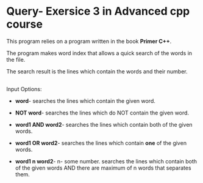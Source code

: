# Query- Exersice 3 in Advanced cpp course

This program relies on a program written in the book **Primer C++**.

The program makes word index that allows a quick search of the words in the file.

The search result is the lines which contain the words and their number.

##
Input Options:

* **word**- searches the lines which contain the given word.

* **NOT word**- searches the lines which do NOT contain the given word.

* **word1 AND word2**- searches the lines which contain both of the given words.

* **word1 OR word2**- searches the lines which contain **one** of the given words.

* **word1 n word2**- n- some number. searches the lines which contain both of the given words AND there are maximum of n words that separates them.
